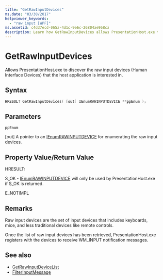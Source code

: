 ```yaml
---
title: "GetRawInputDevices"
ms.date: "03/30/2017"
helpviewer_keywords: 
  - "raw input [WPF]"
ms.assetid: c4d37ecd-065a-4d1c-9e6c-26804ae968ca
description: Learn how GetRawInputDevices allows PresentationHost.exe to discover the raw input devices that the host application is interested in. 
---
```

# GetRawInputDevices
Allows PresentationHost.exe to discover the raw input devices (Human Interface Devices) that the host application is interested in.  
  
## Syntax  
  
```cpp  
HRESULT GetRawInputDevices( [out] IEnumRAWINPUTDEVICE **ppEnum );  
```  
  
## Parameters  
 `ppEnum`  
  
 [out] A pointer to an [IEnumRAWINPUTDEVICE](ienumrawinputdevice.md) for enumerating the raw input devices.  
  
## Property Value/Return Value  
 HRESULT:  
  
 S_OK - [IEnumRAWINPUTDEVICE](ienumrawinputdevice.md) will only be used by PresentationHost.exe if S_OK is returned.  
  
 E_NOTIMPL  
  
## Remarks  
 Raw input devices are the set of input devices that includes keyboards, mice, and less traditional devices like remote controls.  
  
 Once the list of raw input devices has been retrieved, PresentationHost.exe registers with the devices to receive WM_INPUT notification messages.  
  
## See also

- [GetRawInputDeviceList](/windows/desktop/api/winuser/nf-winuser-getrawinputdevicelist)
- [FilterInputMessage](filterinputmessage.md)
